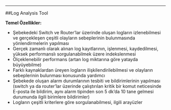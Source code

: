 - - -
##Log Analysis Tool


**Temel Özellikler:**  

- Şebekedeki Switch ve Router’lar üzerinde oluşan logların izlenebilmesi ve gerçekleşen çeşitli olayların sebeplerinin bulunmasında yönlendirmelerin yapılması
- Gerçek zamanlı olarak alınan log kayıtlarının, işlenmesi, kaydedilmesi, yüksek performanslı sorgulanabilmek üzere indekslenmesi
- Ölçeklenebilir performans (artan log miktarına göre yatayda büyüyebilme)
- Farklı kaynaklardan üreyen logların ilişkilendirilebilmesi ve olayların sebeplerinin bulunması konusunda yardımcı
- Şebekede oluşan alarm durumlarının tesbiti ve bildirimlerinin yapılması (switch ya da router’lar üzerinde çalıştırılan kritik bir komut neticesinde E-posta ile bildirim, aynı alarm tipinden son 5 dk’da 10 tane gelmesi durumunda ilgili birimlere bildirimler)
- Logların çeşitli kriterlere göre sorgulanabilmesi, ilgili arayüzler
